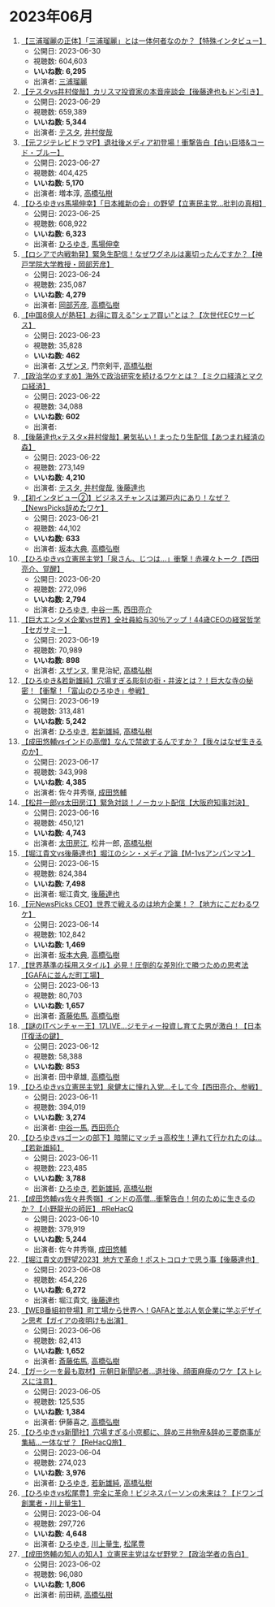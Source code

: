 # 2023年06月

1.  [【三浦瑠麗の正体】「三浦瑠麗」とは一体何者なのか？【特殊インタビュー】](https://www.youtube.com/watch?v=wAIjeb-DxqI)
    -   公開日: 2023-06-30
    -   視聴数: 604,603
    -   **いいね数: 6,295**
    -   出演者: [三浦瑠麗](/rehacq_fan/people/三浦瑠麗 "wikilink")
1.  [【テスタvs井村俊哉】カリスマ投資家の本音座談会【後藤達也もドン引き】](https://www.youtube.com/watch?v=TZpD1qVEIqg)
    -   公開日: 2023-06-29
    -   視聴数: 659,389
    -   **いいね数: 5,344**
    -   出演者: [テスタ](/rehacq_fan/people/テスタ "wikilink"), [井村俊哉](/rehacq_fan/people/井村俊哉 "wikilink")
1.  [【元フジテレビドラマP】退社後メディア初登場！衝撃告白【白い巨塔&コード・ブルー】](https://www.youtube.com/watch?v=Bh3rYhRTVLA)
    -   公開日: 2023-06-27
    -   視聴数: 404,425
    -   **いいね数: 5,170**
    -   出演者: 増本淳, [高橋弘樹](/rehacq_fan/people/高橋弘樹 "wikilink")
1.  [【ひろゆきvs馬場伸幸】「日本維新の会」の野望【立憲民主党…批判の真相】](https://www.youtube.com/watch?v=zYmR8l24ius)
    -   公開日: 2023-06-25
    -   視聴数: 608,922
    -   **いいね数: 6,323**
    -   出演者: [ひろゆき](/rehacq_fan/people/ひろゆき "wikilink"), [馬場伸幸](/rehacq_fan/people/馬場伸幸 "wikilink")
1.  [【ロシアで内戦勃発】緊急生配信！なぜワグネルは裏切ったんですか？【神戸学院大学教授・岡部芳彦】](https://www.youtube.com/watch?v=7t5BL8ioyhU)
    -   公開日: 2023-06-24
    -   視聴数: 235,087
    -   **いいね数: 4,279**
    -   出演者: [岡部芳彦](/rehacq_fan/people/岡部芳彦 "wikilink"), [高橋弘樹](/rehacq_fan/people/高橋弘樹 "wikilink")
1.  [【中国8億人が熱狂】お得に買える"シェア買い"とは？【次世代ECサービス】](https://www.youtube.com/watch?v=GA9h7im-9qQ)
    -   公開日: 2023-06-23
    -   視聴数: 35,828
    -   **いいね数: 462**
    -   出演者: [スザンヌ](/rehacq_fan/people/スザンヌ "wikilink"), 門奈剣平, [高橋弘樹](/rehacq_fan/people/高橋弘樹 "wikilink")
1.  [【政治学のすすめ】海外で政治研究を続けるワケとは？【ミクロ経済とマクロ経済】](https://www.youtube.com/watch?v=J6Ug6eI7P6Q)
    -   公開日: 2023-06-22
    -   視聴数: 34,088
    -   **いいね数: 602**
    -   出演者: 
1.  [【後藤達也×テスタ×井村俊哉】暑気払い！まったり生配信【あつまれ経済の森】](https://www.youtube.com/watch?v=0oSa4cc3cLQ)
    -   公開日: 2023-06-22
    -   視聴数: 273,149
    -   **いいね数: 4,210**
    -   出演者: [テスタ](/rehacq_fan/people/テスタ "wikilink"), [井村俊哉](/rehacq_fan/people/井村俊哉 "wikilink"), [後藤達也](/rehacq_fan/people/後藤達也 "wikilink")
1.  [【初インタビュー②】ビジネスチャンスは瀬戸内にあり！なぜ？【NewsPicks辞めたワケ】](https://www.youtube.com/watch?v=bZtBWrdFL5I)
    -   公開日: 2023-06-21
    -   視聴数: 44,102
    -   **いいね数: 633**
    -   出演者: [坂本大典](/rehacq_fan/people/坂本大典 "wikilink"), [高橋弘樹](/rehacq_fan/people/高橋弘樹 "wikilink")
1.  [【ひろゆきvs立憲民主党】「泉さん、じつは…」衝撃！赤裸々トーク【西田亮介、覚醒】](https://www.youtube.com/watch?v=fNTUs0Ky20g)
    -   公開日: 2023-06-20
    -   視聴数: 272,096
    -   **いいね数: 2,794**
    -   出演者: [ひろゆき](/rehacq_fan/people/ひろゆき "wikilink"), [中谷一馬](/rehacq_fan/people/中谷一馬 "wikilink"), [西田亮介](/rehacq_fan/people/西田亮介 "wikilink")
1.  [【巨大エンタメ企業vs世界】全社員給与30％アップ！44歳CEOの経営哲学【セガサミー】](https://www.youtube.com/watch?v=lHe3Bka0RZo)
    -   公開日: 2023-06-19
    -   視聴数: 70,989
    -   **いいね数: 898**
    -   出演者: [スザンヌ](/rehacq_fan/people/スザンヌ "wikilink"), 里見治紀, [高橋弘樹](/rehacq_fan/people/高橋弘樹 "wikilink")
1.  [【ひろゆき&若新雄純】穴場すぎる彫刻の街・井波とは？！巨大な寺の秘密！【衝撃！「富山のひろゆき」参戦】](https://www.youtube.com/watch?v=5dbqaiJmWt4)
    -   公開日: 2023-06-19
    -   視聴数: 313,481
    -   **いいね数: 5,242**
    -   出演者: [ひろゆき](/rehacq_fan/people/ひろゆき "wikilink"), [若新雄純](/rehacq_fan/people/若新雄純 "wikilink"), [高橋弘樹](/rehacq_fan/people/高橋弘樹 "wikilink")
1.  [【成田悠輔vsインドの高僧】なんで禁欲するんですか？【我々はなぜ生きるのか】](https://www.youtube.com/watch?v=cksih10RF3Y)
    -   公開日: 2023-06-17
    -   視聴数: 343,998
    -   **いいね数: 4,385**
    -   出演者: 佐々井秀嶺, [成田悠輔](/rehacq_fan/people/成田悠輔 "wikilink")
1.  [【松井一郎vs太田房江】緊急対談！ノーカット配信【大阪府知事対決】](https://www.youtube.com/watch?v=xKcfehVUL9U)
    -   公開日: 2023-06-16
    -   視聴数: 450,121
    -   **いいね数: 4,743**
    -   出演者: [太田房江](/rehacq_fan/people/太田房江 "wikilink"), 松井一郎, [高橋弘樹](/rehacq_fan/people/高橋弘樹 "wikilink")
1.  [【堀江貴文vs後藤達也】堀江のシン・メディア論【M-1vsアンパンマン】](https://www.youtube.com/watch?v=B_wK9DJdL-8)
    -   公開日: 2023-06-15
    -   視聴数: 824,384
    -   **いいね数: 7,498**
    -   出演者: 堀江貴文, [後藤達也](/rehacq_fan/people/後藤達也 "wikilink")
1.  [【元NewsPicks CEO】世界で戦えるのは地方企業！？【地方にこだわるワケ】](https://www.youtube.com/watch?v=1ZxxrvdWaWA)
    -   公開日: 2023-06-14
    -   視聴数: 102,842
    -   **いいね数: 1,469**
    -   出演者: [坂本大典](/rehacq_fan/people/坂本大典 "wikilink"), [高橋弘樹](/rehacq_fan/people/高橋弘樹 "wikilink")
1.  [【世界基準の採用スタイル】必見！圧倒的な差別化で勝つための思考法【GAFAに並んだ町工場】](https://www.youtube.com/watch?v=EX41MNRBJrk)
    -   公開日: 2023-06-13
    -   視聴数: 80,703
    -   **いいね数: 1,657**
    -   出演者: [斎藤佑馬](/rehacq_fan/people/斎藤佑馬 "wikilink"), [高橋弘樹](/rehacq_fan/people/高橋弘樹 "wikilink")
1.  [【謎のITベンチャー王】17LIVE…ジモティー投資し育てた男が激白！【日本IT復活の鍵】](https://www.youtube.com/watch?v=cq6ZCwPtI-w)
    -   公開日: 2023-06-12
    -   視聴数: 58,388
    -   **いいね数: 853**
    -   出演者: 田中章雄, [高橋弘樹](/rehacq_fan/people/高橋弘樹 "wikilink")
1.  [【ひろゆきvs立憲民主党】泉健太に憧れ入党…そして今【西田亮介、参戦】](https://www.youtube.com/watch?v=TpZvH09Id8Y)
    -   公開日: 2023-06-11
    -   視聴数: 394,019
    -   **いいね数: 3,274**
    -   出演者: [中谷一馬](/rehacq_fan/people/中谷一馬 "wikilink"), [西田亮介](/rehacq_fan/people/西田亮介 "wikilink")
1.  [【ひろゆきvsゴーンの部下】暗闇にマッチョ高校生！連れて行かれたのは…【若新雄純】](https://www.youtube.com/watch?v=9BUv8M8SNE8)
    -   公開日: 2023-06-11
    -   視聴数: 223,485
    -   **いいね数: 3,788**
    -   出演者: [ひろゆき](/rehacq_fan/people/ひろゆき "wikilink"), [若新雄純](/rehacq_fan/people/若新雄純 "wikilink"), [高橋弘樹](/rehacq_fan/people/高橋弘樹 "wikilink")
1.  [【成田悠輔vs佐々井秀嶺】インドの高僧…衝撃告白！何のために生きるのか？【小野龍光の師匠】 #ReHacQ](https://www.youtube.com/watch?v=TauL_MZtAHw)
    -   公開日: 2023-06-10
    -   視聴数: 379,919
    -   **いいね数: 5,244**
    -   出演者: 佐々井秀嶺, [成田悠輔](/rehacq_fan/people/成田悠輔 "wikilink")
1.  [【堀江貴文の野望2023】地方で革命！ポストコロナで思う事【後藤達也】](https://www.youtube.com/watch?v=75jO3xyJoaY)
    -   公開日: 2023-06-08
    -   視聴数: 454,226
    -   **いいね数: 6,272**
    -   出演者: 堀江貴文, [後藤達也](/rehacq_fan/people/後藤達也 "wikilink")
1.  [【WEB番組初登場】町工場から世界へ！GAFAと並ぶ人気企業に学ぶデザイン思考【ガイアの夜明けも出演】](https://www.youtube.com/watch?v=Hzcx6JhXb3M)
    -   公開日: 2023-06-06
    -   視聴数: 82,413
    -   **いいね数: 1,652**
    -   出演者: [斎藤佑馬](/rehacq_fan/people/斎藤佑馬 "wikilink"), [高橋弘樹](/rehacq_fan/people/高橋弘樹 "wikilink")
1.  [【ガーシーを最も取材】元朝日新聞記者…退社後、顔面麻痺のワケ【ストレスに注意】](https://www.youtube.com/watch?v=JVvpEScwF1g)
    -   公開日: 2023-06-05
    -   視聴数: 125,535
    -   **いいね数: 1,384**
    -   出演者: 伊藤喜之, [高橋弘樹](/rehacq_fan/people/高橋弘樹 "wikilink")
1.  [【ひろゆきvs新聞社】穴場すぎる小京都に、辞め三井物産&辞め三菱商事が集結…一体なぜ？【ReHacQ旅】](https://www.youtube.com/watch?v=LRbQS-O2L3g)
    -   公開日: 2023-06-04
    -   視聴数: 274,023
    -   **いいね数: 3,976**
    -   出演者: [ひろゆき](/rehacq_fan/people/ひろゆき "wikilink"), [若新雄純](/rehacq_fan/people/若新雄純 "wikilink"), [高橋弘樹](/rehacq_fan/people/高橋弘樹 "wikilink")
1.  [【ひろゆきvs松尾豊】完全に革命！ビジネスパーソンの未来は？【ドワンゴ創業者・川上量生】](https://www.youtube.com/watch?v=cr06bsjLog0)
    -   公開日: 2023-06-04
    -   視聴数: 297,726
    -   **いいね数: 4,648**
    -   出演者: [ひろゆき](/rehacq_fan/people/ひろゆき "wikilink"), [川上量生](/rehacq_fan/people/川上量生 "wikilink"), [松尾豊](/rehacq_fan/people/松尾豊 "wikilink")
1.  [【成田悠輔の知人の知人】立憲民主党はなぜ野党？【政治学者の告白】](https://www.youtube.com/watch?v=YGXltHPgRSU)
    -   公開日: 2023-06-02
    -   視聴数: 96,080
    -   **いいね数: 1,806**
    -   出演者: 前田耕, [高橋弘樹](/rehacq_fan/people/高橋弘樹 "wikilink")
